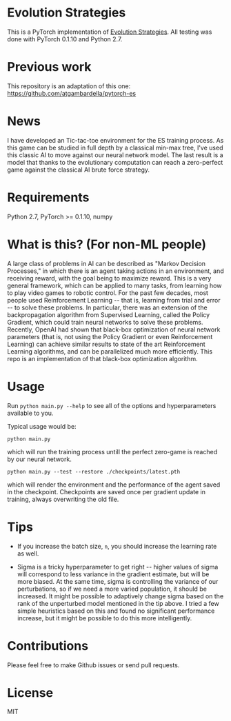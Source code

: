 # Evolution Strategies

This is a PyTorch implementation of [Evolution Strategies](https://arxiv.org/abs/1703.03864). All testing was done with PyTorch 0.1.10 and Python 2.7.

# Previous work

This repository is an adaptation of this one: https://github.com/atgambardella/pytorch-es

# News

I have developed an Tic-tac-toe environment for the ES training process. As this game can be studied in full depth by a classical min-max tree, I've used this classic AI to move against our neural network model.
The last result is a model that thanks to the evolutionary computation can reach a zero-perfect game against the classical AI brute force strategy.

# Requirements

Python 2.7, PyTorch >= 0.1.10, numpy

# What is this? (For non-ML people)

A large class of problems in AI can be described as "Markov Decision Processes," in which there is an agent taking actions in an environment, and receiving reward, with the goal being to maximize reward. This is a very general framework, which can be applied to many tasks, from learning how to play video games to robotic control. For the past few decades, most people used Reinforcement Learning -- that is, learning from trial and error -- to solve these problems. In particular, there was an extension of the backpropagation algorithm from Supervised Learning, called the Policy Gradient, which could train neural networks to solve these problems. Recently, OpenAI had shown that black-box optimization of neural network parameters (that is, not using the Policy Gradient or even Reinforcement Learning) can achieve similar results to state of the art Reinforcement Learning algorithms, and can be parallelized much more efficiently. This repo is an implementation of that black-box optimization algorithm.

# Usage

Run `python main.py --help` to see all of the options and hyperparameters available to you.

Typical usage would be:

```
python main.py
```
which will run the training process untill the perfect zero-game is reached by our neural network.

```
python main.py --test --restore ./checkpoints/latest.pth
```
which will render the environment and the performance of the agent saved in the checkpoint. Checkpoints are saved once per gradient update in training, always overwriting the old file.

# Tips

* If you increase the batch size, `n`, you should increase the learning rate as well.

* Sigma is a tricky hyperparameter to get right -- higher values of sigma will correspond to less variance in the gradient estimate, but will be more biased. At the same time, sigma is controlling the variance of our perturbations, so if we need a more varied population, it should be increased. It might be possible to adaptively change sigma based on the rank of the unperturbed model mentioned in the tip above. I tried a few simple heuristics based on this and found no significant performance increase, but it might be possible to do this more intelligently.

# Contributions

Please feel free to make Github issues or send pull requests.

# License

MIT
